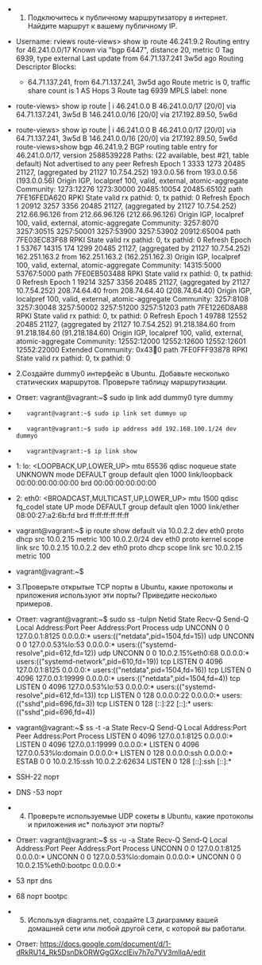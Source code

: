 * 1. Подключитесь к публичному маршрутизатору в интернет. Найдите маршрут к вашему публичному IP.

* Username: rviews
route-views> show ip route 46.241.9.2
Routing entry for 46.241.0.0/17
  Known via "bgp 6447", distance 20, metric 0
  Tag 6939, type external
  Last update from 64.71.137.241 3w5d ago
  Routing Descriptor Blocks:
  * 64.71.137.241, from 64.71.137.241, 3w5d ago
      Route metric is 0, traffic share count is 1
      AS Hops 3
      Route tag 6939
      MPLS label: none

 * route-views> show ip route | i 46.241.0.0
B        46.241.0.0/17 [20/0] via 64.71.137.241, 3w5d
B     146.241.0.0/16 [20/0] via 217.192.89.50, 5w6d

* route-views> show ip route | i 46.241.0.0
B        46.241.0.0/17 [20/0] via 64.71.137.241, 3w5d
B     146.241.0.0/16 [20/0] via 217.192.89.50, 5w6d
route-views>show bgp 46.241.9.2
BGP routing table entry for 46.241.0.0/17, version 2588539228
Paths: (22 available, best #21, table default)
  Not advertised to any peer
  Refresh Epoch 1
  3333 1273 20485 21127, (aggregated by 21127 10.7.54.252)
    193.0.0.56 from 193.0.0.56 (193.0.0.56)
      Origin IGP, localpref 100, valid, external, atomic-aggregate
      Community: 1273:12276 1273:30000 20485:10054 20485:65102
      path 7FE16FEDA620 RPKI State valid
      rx pathid: 0, tx pathid: 0
  Refresh Epoch 1
  20912 3257 3356 20485 21127, (aggregated by 21127 10.7.54.252)
    212.66.96.126 from 212.66.96.126 (212.66.96.126)
      Origin IGP, localpref 100, valid, external, atomic-aggregate
      Community: 3257:8070 3257:30515 3257:50001 3257:53900 3257:53902 20912:65004
      path 7FE03EC83F68 RPKI State valid
      rx pathid: 0, tx pathid: 0
  Refresh Epoch 1
  53767 14315 174 1299 20485 21127, (aggregated by 21127 10.7.54.252)
    162.251.163.2 from 162.251.163.2 (162.251.162.3)
      Origin IGP, localpref 100, valid, external, atomic-aggregate
      Community: 14315:5000 53767:5000
      path 7FE0EB503488 RPKI State valid
      rx pathid: 0, tx pathid: 0
  Refresh Epoch 1
  19214 3257 3356 20485 21127, (aggregated by 21127 10.7.54.252)
    208.74.64.40 from 208.74.64.40 (208.74.64.40)
      Origin IGP, localpref 100, valid, external, atomic-aggregate
      Community: 3257:8108 3257:30048 3257:50002 3257:51200 3257:51203
      path 7FE1226D8A88 RPKI State valid
      rx pathid: 0, tx pathid: 0
  Refresh Epoch 1
  49788 12552 20485 21127, (aggregated by 21127 10.7.54.252)
    91.218.184.60 from 91.218.184.60 (91.218.184.60)
      Origin IGP, localpref 100, valid, external, atomic-aggregate
      Community: 12552:12000 12552:12600 12552:12601 12552:22000
      Extended Community: 0x43:100:0
      path 7FE0FFF93878 RPKI State valid
      rx pathid: 0, tx pathid: 0
 
* 2.Создайте dummy0 интерфейс в Ubuntu. Добавьте несколько статических маршрутов. Проверьте таблицу маршрутизации.

* Ответ: vagrant@vagrant:~$ sudo ip link add dummy0 tyre dummy
*        vagrant@vagrant:~$ sudo ip link set dummyo up
*        vagrant@vagrant:~$ sudo ip address add 192.168.100.1/24 dev dummyo
*        vagrant@vagrant:~$ ip link show
* 1: lo: <LOOPBACK,UP,LOWER_UP> mtu 65536 qdisc noqueue state UNKNOWN mode DEFAULT group default qlen 1000
    link/loopback 00:00:00:00:00:00 brd 00:00:00:00:00:00
* 2: eth0: <BROADCAST,MULTICAST,UP,LOWER_UP> mtu 1500 qdisc fq_codel state UP mode DEFAULT group default qlen 1000
    link/ether 08:00:27:a2:6b:fd brd ff:ff:ff:ff:ff:ff
* vagrant@vagrant:~$ ip route show
default via 10.0.2.2 dev eth0 proto dhcp src 10.0.2.15 metric 100
10.0.2.0/24 dev eth0 proto kernel scope link src 10.0.2.15
10.0.2.2 dev eth0 proto dhcp scope link src 10.0.2.15 metric 100
* vagrant@vagrant:~$


* 3.Проверьте открытые TCP порты в Ubuntu, какие протоколы и приложения используют эти порты? Приведите несколько примеров.

* Ответ: vagrant@vagrant:~$ sudo ss -tulpn
Netid  State   Recv-Q  Send-Q    Local Address:Port      Peer Address:Port  Process
udp    UNCONN  0       0             127.0.0.1:8125           0.0.0.0:*      users:(("netdata",pid=1504,fd=15))
udp    UNCONN  0       0         127.0.0.53%lo:53             0.0.0.0:*      users:(("systemd-resolve",pid=612,fd=12))
udp    UNCONN  0       0        10.0.2.15%eth0:68             0.0.0.0:*      users:(("systemd-network",pid=610,fd=19))
tcp    LISTEN  0       4096          127.0.0.1:8125           0.0.0.0:*      users:(("netdata",pid=1504,fd=16))
tcp    LISTEN  0       4096          127.0.0.1:19999          0.0.0.0:*      users:(("netdata",pid=1504,fd=4))
tcp    LISTEN  0       4096      127.0.0.53%lo:53             0.0.0.0:*      users:(("systemd-resolve",pid=612,fd=13))
tcp    LISTEN  0       128             0.0.0.0:22             0.0.0.0:*      users:(("sshd",pid=696,fd=3))
tcp    LISTEN  0       128                [::]:22                [::]:*      users:(("sshd",pid=696,fd=4))

* vagrant@vagrant:~$ ss -t -a
State        Recv-Q       Send-Q              Local Address:Port                 Peer Address:Port        Process
LISTEN       0            4096                    127.0.0.1:8125                      0.0.0.0:*
LISTEN       0            4096                    127.0.0.1:19999                     0.0.0.0:*
LISTEN       0            4096                127.0.0.53%lo:domain                    0.0.0.0:*
LISTEN       0            128                       0.0.0.0:ssh                       0.0.0.0:*
ESTAB        0            0                       10.0.2.15:ssh                      10.0.2.2:62634
LISTEN       0            128                          [::]:ssh                          [::]:*

* SSH-22 порт
* DNS -53 порт

* 4. Проверьте используемые UDP сокеты в Ubuntu, какие протоколы и приложения ис* пользуют эти порты?

* Ответ: vagrant@vagrant:~$ ss -u -a
State        Recv-Q       Send-Q               Local Address:Port                 Peer Address:Port       Process
UNCONN       0            0                        127.0.0.1:8125                      0.0.0.0:*
UNCONN       0            0                    127.0.0.53%lo:domain                    0.0.0.0:*
UNCONN       0            0                   10.0.2.15%eth0:bootpc                    0.0.0.0:*

* 53 прт dns
* 68 порт bootpc

* 5. Используя diagrams.net, создайте L3 диаграмму вашей домашней сети или любой другой сети, с которой вы работали.

* Ответ: https://docs.google.com/document/d/1-dRkRU14_Rk5DsnDkORWGgGXcclEiv7h7o7VV3mIlqA/edit

